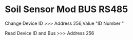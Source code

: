 # Soil Sensor Mod BUS RS485 
  Change Device ID >>> Address 256,Value "ID Number " 
  
  Read Device   ID and Bus  >>> Address 256

